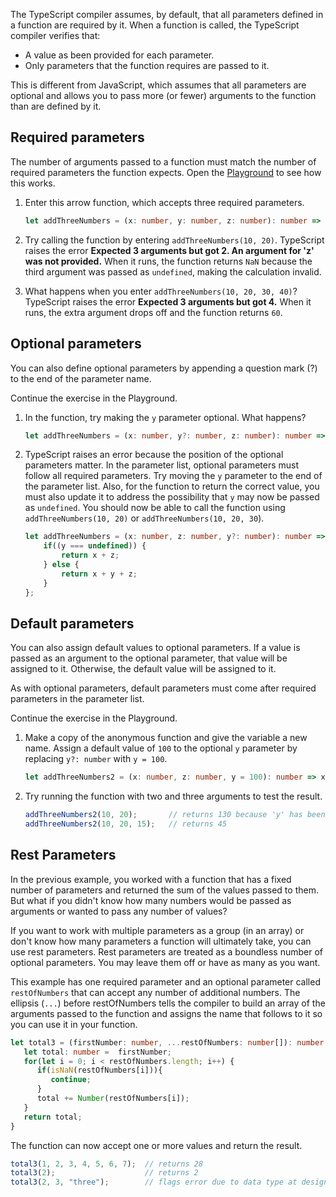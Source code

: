 The TypeScript compiler assumes, by default, that all parameters defined in a function are required by it. When a function is called, the TypeScript compiler verifies that:

- A value as been provided for each parameter.
- Only parameters that the function requires are passed to it.

This is different from JavaScript, which assumes that all parameters are optional and allows you to pass more (or fewer) arguments to the function than are defined by it.

## Required parameters

The number of arguments passed to a function must match the number of required parameters the function expects. Open the [Playground](https://www.typescriptlang.org/play) to see how this works.

1. Enter this arrow function, which accepts three required parameters.

   ```typescript
   let addThreeNumbers = (x: number, y: number, z: number): number => x + y + z;
   ```

2. Try calling the function by entering `addThreeNumbers(10, 20)`. TypeScript raises the error **Expected 3 arguments but got 2. An argument for 'z' was not provided.** When it runs, the function returns `NaN` because the third argument was passed as `undefined`, making the calculation invalid.
3. What happens when you enter `addThreeNumbers(10, 20, 30, 40)`? TypeScript raises the error **Expected 3 arguments but got 4.** When it runs, the extra argument drops off and the function returns `60`.

## Optional parameters

You can also define optional parameters by appending a question mark (?) to the end of the parameter name.

Continue the exercise in the Playground.

1. In the function, try making the `y` parameter optional. What happens?

   ```typescript
   let addThreeNumbers = (x: number, y?: number, z: number): number => x + y + z;
   ```

2. TypeScript raises an error because the position of the optional parameters matter. In the parameter list, optional parameters must follow all required parameters. Try moving the `y` parameter to the end of the parameter list. Also, for the function to return the correct value, you must also update it to address the possibility that `y` may now be passed as `undefined`. You should now be able to call the function using `addThreeNumbers(10, 20)` or `addThreeNumbers(10, 20, 30`).

   ```typescript
   let addThreeNumbers = (x: number, z: number, y?: number): number => {
       if((y === undefined)) {
           return x + z;
       } else {
           return x + y + z;
       }
   };
   ```

## Default parameters

You can also assign default values to optional parameters. If a value is passed as an argument to the optional parameter, that value will be assigned to it. Otherwise, the default value will be assigned to it.

As with optional parameters, default parameters must come after required parameters in the parameter list.

Continue the exercise in the Playground.

1. Make a copy of the anonymous function and give the variable a new name. Assign a default value of `100` to the optional `y` parameter by replacing `y?: number` with `y = 100`.

   ```typescript
   let addThreeNumbers2 = (x: number, z: number, y = 100): number => x + y + z;
   ```

2. Try running the function with two and three arguments to test the result.

   ```typescript
   addThreeNumbers2(10, 20);       // returns 130 because 'y' has been assigned the value 100
   addThreeNumbers2(10, 20, 15);   // returns 45
   ```

## Rest Parameters

In the previous example, you worked with a function that has a fixed number of parameters and returned the sum of the values passed to them. But what if you didn't know how many numbers would be passed as arguments or wanted to pass any number of values?

If you want to work with multiple parameters as a group (in an array) or don't know how many parameters a function will ultimately take, you can use rest parameters. Rest parameters are treated as a boundless number of optional parameters. You may leave them off or have as many as you want.

This example has one required parameter and an optional parameter called `restOfNumbers` that can accept any number of additional numbers. The ellipsis (`...`) before restOfNumbers tells the compiler to build an array of the arguments passed to the function and assigns the name that follows to it so you can use it in your function.

```typescript
let total3 = (firstNumber: number, ...restOfNumbers: number[]): number => {
   let total: number =  firstNumber;
   for(let i = 0; i < restOfNumbers.length; i++) {
      if(isNaN(restOfNumbers[i])){
         continue;
      }
      total += Number(restOfNumbers[i]);
   }
   return total;
}
```

The function can now accept one or more values and return the result.

```typescript
total3(1, 2, 3, 4, 5, 6, 7);  // returns 28
total3(2);                    // returns 2
total3(2, 3, "three");        // flags error due to data type at design time, returns 5
```
